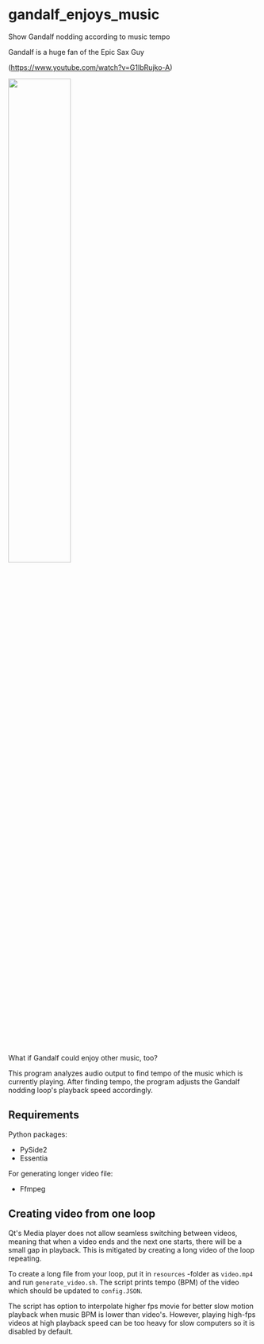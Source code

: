 # gandalf_enjoys_music
Show Gandalf nodding according to music tempo

Gandalf is a huge fan of the Epic Sax Guy

(https://www.youtube.com/watch?v=G1IbRujko-A)

[<img src="https://img.youtube.com/vi/G1IbRujko-A/maxresdefault.jpg" width="50%">](https://youtu.be/G1IbRujko-A)

What if Gandalf could enjoy other music, too?

This program analyzes audio output to find tempo of the music which is currently playing. After finding tempo, the program adjusts the Gandalf nodding loop's playback speed accordingly.

## Requirements
Python packages:
- PySide2
- Essentia

For generating longer video file:
- Ffmpeg

## Creating video from one loop
Qt's Media player does not allow seamless switching between videos, meaning that when a video ends and the next one starts, there will be a small gap in playback. This is mitigated by creating a long video of the loop repeating.

To create a long file from your loop, put it in `resources` -folder as `video.mp4` and run `generate_video.sh`. The script prints tempo (BPM) of the video which should be updated to `config.JSON`.

The script has option to interpolate higher fps movie for better slow motion playback when music BPM is lower than video's. However, playing high-fps videos at high playback speed can be too heavy for slow computers so it is disabled by default.